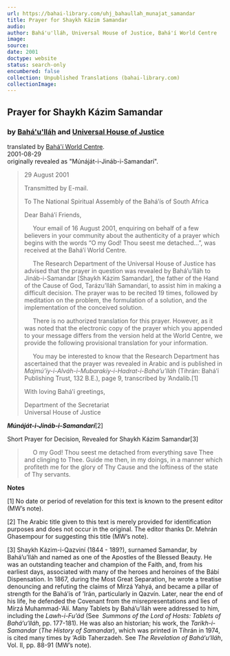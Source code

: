 ```yaml
---
url: https://bahai-library.com/uhj_bahaullah_munajat_samandar
title: Prayer for Shaykh Kázim Samandar
audio: 
author: Bahá'u'lláh, Universal House of Justice, Bahá'í World Centre
image: 
source: 
date: 2001
doctype: website
status: search-only
encumbered: false
collection: Unpublished Translations (bahai-library.com)
collectionImage: 
---
```



## Prayer for Shaykh Kázim Samandar

### by [Bahá'u'lláh](https://bahai-library.com/author/Bahá'u'lláh) and [Universal House of Justice](https://bahai-library.com/author/Universal%20House%20of%20Justice)

translated by [Bahá'í World Centre](https://bahai-library.com/author/Bahá'í%20World%20Centre).  
2001-08-29  
originally revealed as "Múnáját-i-Jináb-i-Samandarí".


> 29 August 2001
> 
> Transmitted by E-mail.
> 
> To The National Spiritual Assembly of the Bahá’ís of South Africa
> 
> Dear Bahá’í Friends,
> 
>      Your email of 16 August 2001, enquiring on behalf of a few believers in your community about the authenticity of a prayer which begins with the words “O my God! Thou seest me detached...”, was received at the Bahá’í World Centre.
> 
>      The Research Department of the Universal House of Justice has advised that the prayer in question was revealed by Bahá’u’lláh to Jináb-i-Samandar \[Shaykh Kázim Samandar\], the father of the Hand of the Cause of God, Tarázu’lláh Samandarí, to assist him in making a difficult decision. The prayer was to be recited 19 times, followed by meditation on the problem, the formulation of a solution, and the implementation of the conceived solution.
> 
>      There is no authorized translation for this prayer. However, as it was noted that the electronic copy of the prayer which you appended to your message differs from the version held at the World Centre, we provide the following provisional translation for your information.
> 
>      You may be interested to know that the Research Department has ascertained that the prayer was revealed in Arabic and is published in _Majmú’iy-i-Alváh-i-Mubarakiy-i-Hadrat-i-Bahá’u’lláh_ (Tihrán: Bahá’í Publishing Trust, 132 B.E.), page 9, transcribed by ’Andalib.\[1\]
> 
> With loving Bahá’í greetings,
> 
> Department of the Secretariat  
> Universal House of Justice

**_Múnáját-i-Jináb-i-Samandarí_**\[2\]  
  
Short Prayer for Decision, Revealed for Shaykh Kázim Samandar\[3\]  

>      O my God! Thou seest me detached from everything save Thee and clinging to Thee. Guide me then, in my doings, in a manner which profiteth me for the glory of Thy Cause and the loftiness of the state of Thy servants.

**Notes**

\[1\] No date or period of revelation for this text is known to the present editor (MW’s note).

\[2\] The Arabic title given to this text is merely provided for identification purposes and does not occur in the original. The editor thanks Dr. Mehrán Ghasempour for suggesting this title (MW’s note).

\[3\] Shaykh Kázim-i-Qazviní (1844 - 189?), surnamed Samandar, by Bahá’u’lláh and named as one of the Apostles of the Blessed Beauty. He was an outstanding teacher and champion of the Faith, and, from his earliest days, associated with many of the heroes and heroines of the Bábí Dispensation. In 1867, during the Most Great Separation, he wrote a treatise denouncing and refuting the claims of Mírzá Yahyá, and became a pillar of strength for the Bahá’ís of ’Irán, particularly in Qazvín. Later, near the end of his life, he defended the Covenant from the misrepresentations and lies of Mírzá Muhammad-‘Alí. Many Tablets by Bahá’u’lláh were addressed to him, including the _Lawh-i-Fu’ád_ (See  _Summons of the Lord of Hosts: Tablets of Bahá‘u‘lláh_, pp. 177-181). He was also an historian; his work, the _Tarikh-i-Samandar_ (_The History of Samandar_), which was printed in Tíhrán in 1974, is cited many times by ‘Adib Taherzadeh. See _The Revelation of Bahá‘u‘lláh_, Vol. II, pp. 88-91 (MW’s note).